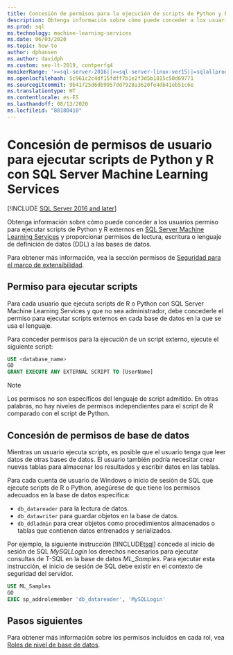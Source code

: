 ```yaml
---
title: Concesión de permisos para la ejecución de scripts de Python y R
description: Obtenga información sobre cómo puede conceder a los usuarios permiso para ejecutar scripts de Python y R externos en SQL Server Machine Learning Services y proporcionar permisos de lectura, escritura o lenguaje de definición de datos (DDL) a las bases de datos.
ms.prod: sql
ms.technology: machine-learning-services
ms.date: 06/03/2020
ms.topic: how-to
author: dphansen
ms.author: davidph
ms.custom: seo-lt-2019, contperfq4
monikerRange: '>=sql-server-2016||>=sql-server-linux-ver15||=sqlallproducts-allversions'
ms.openlocfilehash: 5c961c2c4df15fdff7b1e2f3d5b1815c50d69771
ms.sourcegitcommit: 9b41725d6db9957dd7928a3620fe4db41eb51c6e
ms.translationtype: HT
ms.contentlocale: es-ES
ms.lasthandoff: 08/13/2020
ms.locfileid: "88180410"
---
```

# <a name="grant-users-permission-to-execute-python-and-r-scripts-with-sql-server-machine-learning-services"></a>Concesión de permisos de usuario para ejecutar scripts de Python y R con SQL Server Machine Learning Services
[!INCLUDE [SQL Server 2016 and later](../../includes/applies-to-version/sqlserver2016.md)]

Obtenga información sobre cómo puede conceder a los usuarios permiso para ejecutar scripts de Python y R externos en [SQL Server Machine Learning Services](../sql-server-machine-learning-services.md) y proporcionar permisos de lectura, escritura o lenguaje de definición de datos (DDL) a las bases de datos.

Para obtener más información, vea la sección permisos de [Seguridad para el marco de extensibilidad](../../machine-learning/concepts/security.md#permissions).

<a name="permissions-external-script"></a>

## <a name="permission-to-run-scripts"></a>Permiso para ejecutar scripts

Para cada usuario que ejecuta scripts de R o Python con SQL Server Machine Learning Services y que no sea administrador, debe concederle el permiso para ejecutar scripts externos en cada base de datos en la que se usa el lenguaje.

Para conceder permisos para la ejecución de un script externo, ejecute el siguiente script:

```sql
USE <database_name>
GO
GRANT EXECUTE ANY EXTERNAL SCRIPT TO [UserName]
```

> [!NOTE]
> Los permisos no son específicos del lenguaje de script admitido. En otras palabras, no hay niveles de permisos independientes para el script de R comparado con el script de Python.

<a name="permissions-db"></a>

## <a name="grant-databases-permissions"></a>Concesión de permisos de base de datos

Mientras un usuario ejecuta scripts, es posible que el usuario tenga que leer datos de otras bases de datos. El usuario también podría necesitar crear nuevas tablas para almacenar los resultados y escribir datos en las tablas.

Para cada cuenta de usuario de Windows o inicio de sesión de SQL que ejecute scripts de R o Python, asegúrese de que tiene los permisos adecuados en la base de datos específica: 

+ `db_datareader` para la lectura de datos.
+ `db_datawriter` para guardar objetos en la base de datos.
+ `db_ddladmin` para crear objetos como procedimientos almacenados o tablas que contienen datos entrenados y serializados.

Por ejemplo, la siguiente instrucción [!INCLUDE[tsql](../../includes/tsql-md.md)] concede al inicio de sesión de SQL *MySQLLogin* los derechos necesarios para ejecutar consultas de T-SQL en la base de datos *ML_Samples*. Para ejecutar esta instrucción, el inicio de sesión de SQL debe existir en el contexto de seguridad del servidor.

```sql
USE ML_Samples
GO
EXEC sp_addrolemember 'db_datareader', 'MySQLLogin'
```

## <a name="next-steps"></a>Pasos siguientes

Para obtener más información sobre los permisos incluidos en cada rol, vea [Roles de nivel de base de datos](../../relational-databases/security/authentication-access/database-level-roles.md).
